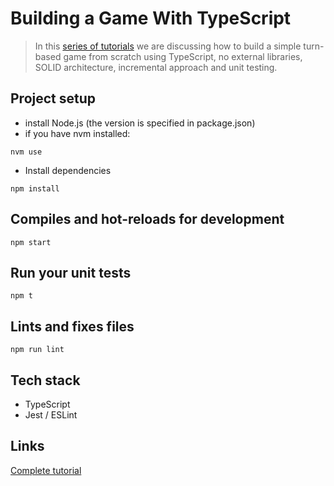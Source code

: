 # Building a Game With TypeScript
> In this [series of tutorials](https://medium.com/@gregsolo/gamedev-patterns-and-algorithms-in-action-with-typescript-d29b913858e) we are discussing how to build a simple turn-based game from scratch using TypeScript, no external libraries, SOLID architecture, incremental approach and unit testing.

## Project setup
- install Node.js (the version is specified in package.json)
- if you have nvm installed: 
```
nvm use
```
- Install dependencies
```
npm install
```

## Compiles and hot-reloads for development
```
npm start
```

## Run your unit tests
```
npm t
```
## Lints and fixes files
```
npm run lint
```

## Tech stack
- TypeScript 
- Jest / ESLint

## Links
[Complete tutorial](https://medium.com/@gregsolo/gamedev-patterns-and-algorithms-in-action-with-typescript-d29b913858e)

